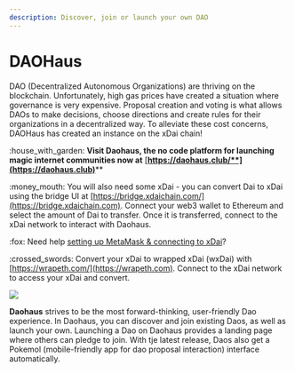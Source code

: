 ```yaml
---
description: Discover, join or launch your own DAO
---
```


# DAOHaus

DAO (Decentralized Autonomous Organizations) are thriving on the blockchain. Unfortunately, high gas prices have created a situation where governance is very expensive. Proposal creation and voting is what allows DAOs to make decisions, choose directions and create rules for their organizations in a decentralized way. To alleviate these cost concerns, DAOHaus has created an instance on the xDai chain!

:house\_with\_garden: **Visit Daohaus, the no code platform for launching magic internet communities now at** [**https://daohaus.club/**](https://daohaus.club)****

:money\_mouth: You will also need some xDai - you can convert Dai to xDai using the bridge UI at [https://bridge.xdaichain.com/](https://bridge.xdaichain.com).  Connect your web3 wallet to Ethereum and select the amount of Dai to transfer. Once it is transferred, connect to the xDai network to interact with Daohaus. &#x20;

&#x20;:fox: Need help [setting up MetaMask & connecting to xDai](../../for-users/wallets/metamask/metamask-setup.md)?

:crossed\_swords: Convert your xDai to wrapped xDai (wxDai) with [https://wrapeth.com/](https://wrapeth.com). Connect to the xDai network to access your xDai and convert.

![](../../.gitbook/assets/daohaus.png)

**Daohaus** strives to be the most forward-thinking, user-friendly Dao experience. In Daohaus, you can discover and join existing Daos, as well as launch your own. Launching a Dao on Daohaus provides a landing page where others can pledge to join. With tje latest release, Daos also get a Pokemol (mobile-friendly app for dao proposal interaction) interface automatically.
